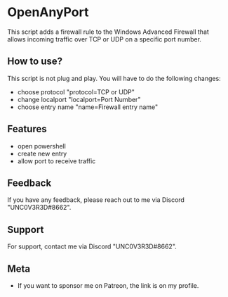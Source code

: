 
# OpenAnyPort

This script adds a firewall rule to the Windows Advanced Firewall that allows incoming traffic over TCP or UDP on a specific port number.



## How to use?

This script is not plug and play. You will have to do the following changes:

- choose protocol "protocol=TCP or UDP"
- change localport "localport=Port Number"
- choose entry name "name=Firewall entry name"


## Features

- open powershell 
- create new entry
- allow port to receive traffic





## Feedback

If you have any feedback, please reach out to me via Discord "UNC0V3R3D#8662".






## Support

For support, contact me via  Discord "UNC0V3R3D#8662".


## Meta


- If you want to sponsor me on Patreon, the link is on my profile.



